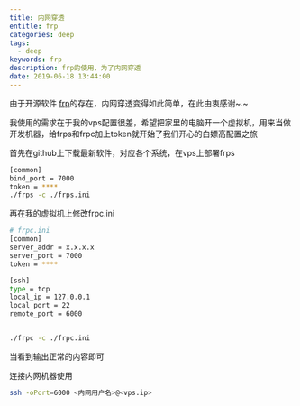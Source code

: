 ```yaml
---
title: 内网穿透
entitle: frp
categories: deep
tags:
  - deep
keywords: frp
description: frp的使用，为了内网穿透
date: 2019-06-18 13:44:00
---
```

由于开源软件 [frp](https://github.com/fatedier/frp)的存在，内网穿透变得如此简单，在此由衷感谢~.~

我使用的需求在于我的vps配置很差，希望把家里的电脑开一个虚拟机，用来当做开发机器，给frps和frpc加上token就开始了我们开心的白嫖高配置之旅

首先在github上下载最新软件，对应各个系统，在vps上部署frps

```bash
[common]
bind_port = 7000
token = ****
./frps -c ./frps.ini
```

再在我的虚拟机上修改frpc.ini

```bash
# frpc.ini
[common]
server_addr = x.x.x.x
server_port = 7000
token = ****

[ssh]
type = tcp
local_ip = 127.0.0.1
local_port = 22
remote_port = 6000


./frpc -c ./frpc.ini
```

当看到输出正常的内容即可



连接内网机器使用

```bash
ssh -oPort=6000 <内网用户名>@<vps.ip>
```

